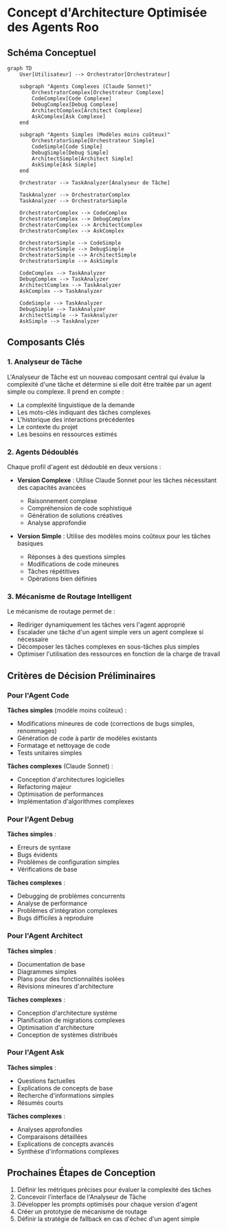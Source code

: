 # Concept d'Architecture Optimisée des Agents Roo

## Schéma Conceptuel

```mermaid
graph TD
    User[Utilisateur] --> Orchestrator[Orchestrateur]
    
    subgraph "Agents Complexes (Claude Sonnet)"
        OrchestratorComplex[Orchestrateur Complexe]
        CodeComplex[Code Complexe]
        DebugComplex[Debug Complexe]
        ArchitectComplex[Architect Complexe]
        AskComplex[Ask Complexe]
    end
    
    subgraph "Agents Simples (Modèles moins coûteux)"
        OrchestratorSimple[Orchestrateur Simple]
        CodeSimple[Code Simple]
        DebugSimple[Debug Simple]
        ArchitectSimple[Architect Simple]
        AskSimple[Ask Simple]
    end
    
    Orchestrator --> TaskAnalyzer[Analyseur de Tâche]
    
    TaskAnalyzer --> OrchestratorComplex
    TaskAnalyzer --> OrchestratorSimple
    
    OrchestratorComplex --> CodeComplex
    OrchestratorComplex --> DebugComplex
    OrchestratorComplex --> ArchitectComplex
    OrchestratorComplex --> AskComplex
    
    OrchestratorSimple --> CodeSimple
    OrchestratorSimple --> DebugSimple
    OrchestratorSimple --> ArchitectSimple
    OrchestratorSimple --> AskSimple
    
    CodeComplex --> TaskAnalyzer
    DebugComplex --> TaskAnalyzer
    ArchitectComplex --> TaskAnalyzer
    AskComplex --> TaskAnalyzer
    
    CodeSimple --> TaskAnalyzer
    DebugSimple --> TaskAnalyzer
    ArchitectSimple --> TaskAnalyzer
    AskSimple --> TaskAnalyzer
```

## Composants Clés

### 1. Analyseur de Tâche

L'Analyseur de Tâche est un nouveau composant central qui évalue la complexité d'une tâche et détermine si elle doit être traitée par un agent simple ou complexe. Il prend en compte :

- La complexité linguistique de la demande
- Les mots-clés indiquant des tâches complexes
- L'historique des interactions précédentes
- Le contexte du projet
- Les besoins en ressources estimés

### 2. Agents Dédoublés

Chaque profil d'agent est dédoublé en deux versions :

- **Version Complexe** : Utilise Claude Sonnet pour les tâches nécessitant des capacités avancées
  - Raisonnement complexe
  - Compréhension de code sophistiqué
  - Génération de solutions créatives
  - Analyse approfondie

- **Version Simple** : Utilise des modèles moins coûteux pour les tâches basiques
  - Réponses à des questions simples
  - Modifications de code mineures
  - Tâches répétitives
  - Opérations bien définies

### 3. Mécanisme de Routage Intelligent

Le mécanisme de routage permet de :

- Rediriger dynamiquement les tâches vers l'agent approprié
- Escalader une tâche d'un agent simple vers un agent complexe si nécessaire
- Décomposer les tâches complexes en sous-tâches plus simples
- Optimiser l'utilisation des ressources en fonction de la charge de travail

## Critères de Décision Préliminaires

### Pour l'Agent Code

**Tâches simples** (modèle moins coûteux) :
- Modifications mineures de code (corrections de bugs simples, renommages)
- Génération de code à partir de modèles existants
- Formatage et nettoyage de code
- Tests unitaires simples

**Tâches complexes** (Claude Sonnet) :
- Conception d'architectures logicielles
- Refactoring majeur
- Optimisation de performances
- Implémentation d'algorithmes complexes

### Pour l'Agent Debug

**Tâches simples** :
- Erreurs de syntaxe
- Bugs évidents
- Problèmes de configuration simples
- Vérifications de base

**Tâches complexes** :
- Debugging de problèmes concurrents
- Analyse de performance
- Problèmes d'intégration complexes
- Bugs difficiles à reproduire

### Pour l'Agent Architect

**Tâches simples** :
- Documentation de base
- Diagrammes simples
- Plans pour des fonctionnalités isolées
- Révisions mineures d'architecture

**Tâches complexes** :
- Conception d'architecture système
- Planification de migrations complexes
- Optimisation d'architecture
- Conception de systèmes distribués

### Pour l'Agent Ask

**Tâches simples** :
- Questions factuelles
- Explications de concepts de base
- Recherche d'informations simples
- Résumés courts

**Tâches complexes** :
- Analyses approfondies
- Comparaisons détaillées
- Explications de concepts avancés
- Synthèse d'informations complexes

## Prochaines Étapes de Conception

1. Définir les métriques précises pour évaluer la complexité des tâches
2. Concevoir l'interface de l'Analyseur de Tâche
3. Développer les prompts optimisés pour chaque version d'agent
4. Créer un prototype de mécanisme de routage
5. Définir la stratégie de fallback en cas d'échec d'un agent simple
